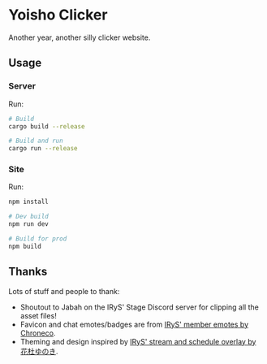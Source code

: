 # Yoisho Clicker

Another year, another silly clicker website.

## Usage

### Server

Run:

```bash
# Build
cargo build --release

# Build and run
cargo run --release
```

### Site

Run:

```bash
npm install

# Dev build
npm run dev

# Build for prod
npm build
```

## Thanks

Lots of stuff and people to thank:

- Shoutout to Jabah on the IRyS' Stage Discord server for clipping all the asset files!
- Favicon and chat emotes/badges are from [IRyS' member emotes by Chroneco](https://twitter.com/chrone_co/status/1633428830311550976).
- Theming and design inspired by [IRyS' stream and schedule overlay by 花杜ゆのき](https://twitter.com/hanamori_design/status/1600460112874950656?cxt=HHwWgMC-kcf__LUsAAAA).

